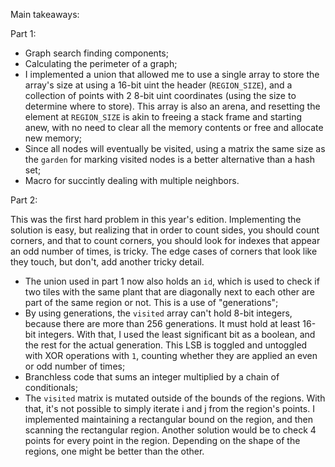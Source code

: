 Main takeaways:

Part 1:
- Graph search finding components;
- Calculating the perimeter of a graph;
- I implemented a union that allowed me to use a single array to store the array's size at using a 16-bit uint the header (`REGION_SIZE`), and a collection of points with 2 8-bit uint coordinates (using the size to determine where to store). This array is also an arena, and resetting the element at `REGION_SIZE` is akin to freeing a stack frame and starting anew, with no need to clear all the memory contents or free and allocate new memory;
- Since all nodes will eventually be visited, using a matrix the same size as the `garden` for marking visited nodes is a better alternative than a hash set;
- Macro for succintly dealing with multiple neighbors.

Part 2:

This was the first hard problem in this year's edition. Implementing the solution is easy, but realizing that in order to count sides, you should count corners, and that to count corners, you should look for indexes that appear an odd number of times, is tricky. The edge cases of corners that look like they touch, but don't, add another tricky detail.
- The union used in part 1 now also holds an `id`, which is used to check if two tiles with the same plant that are diagonally next to each other are part of the same region or not. This is a use of "generations";
- By using generations, the `visited` array can't hold 8-bit integers, because there are more than 256 generations. It must hold at least 16-bit integers. With that, I used the least significant bit as a boolean, and the rest for the actual generation. This LSB is toggled and untoggled with XOR operations with `1`, counting whether they are applied an even or odd number of times;
- Branchless code that sums an integer multiplied by a chain of conditionals;
- The `visited` matrix is mutated outside of the bounds of the regions. With that, it's not possible to simply iterate i and j from the region's points. I implemented maintaining a rectangular bound on the region, and then scanning the rectangular region. Another solution would be to check 4 points for every point in the region. Depending on the shape of the regions, one might be better than the other.
